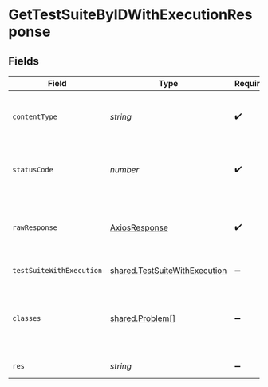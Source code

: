 # GetTestSuiteByIDWithExecutionResponse


## Fields

| Field                                                                                 | Type                                                                                  | Required                                                                              | Description                                                                           |
| ------------------------------------------------------------------------------------- | ------------------------------------------------------------------------------------- | ------------------------------------------------------------------------------------- | ------------------------------------------------------------------------------------- |
| `contentType`                                                                         | *string*                                                                              | :heavy_check_mark:                                                                    | HTTP response content type for this operation                                         |
| `statusCode`                                                                          | *number*                                                                              | :heavy_check_mark:                                                                    | HTTP response status code for this operation                                          |
| `rawResponse`                                                                         | [AxiosResponse](https://axios-http.com/docs/res_schema)                               | :heavy_check_mark:                                                                    | Raw HTTP response; suitable for custom response parsing                               |
| `testSuiteWithExecution`                                                              | [shared.TestSuiteWithExecution](../../../sdk/models/shared/testsuitewithexecution.md) | :heavy_minus_sign:                                                                    | successful operation                                                                  |
| `classes`                                                                             | [shared.Problem](../../../sdk/models/shared/problem.md)[]                             | :heavy_minus_sign:                                                                    | problem with getting test suite with execution from storage                           |
| `res`                                                                                 | *string*                                                                              | :heavy_minus_sign:                                                                    | successful operation                                                                  |